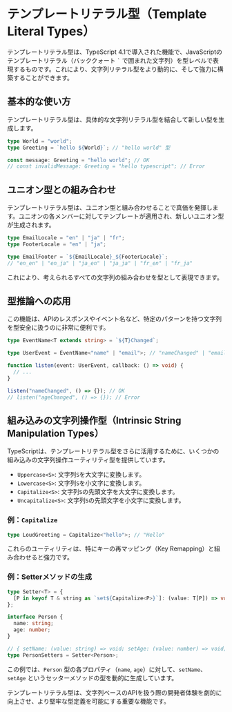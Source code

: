 # テンプレートリテラル型（Template Literal Types）

テンプレートリテラル型は、TypeScript 4.1で導入された機能で、JavaScriptのテンプレートリテラル（バッククォート `` ` `` で囲まれた文字列）を型レベルで表現するものです。これにより、文字列リテラル型をより動的に、そして強力に構築することができます。

## 基本的な使い方

テンプレートリテラル型は、具体的な文字列リテラル型を結合して新しい型を生成します。

```typescript
type World = "world";
type Greeting = `hello ${World}`; // "hello world" 型

const message: Greeting = "hello world"; // OK
// const invalidMessage: Greeting = "hello typescript"; // Error
```

## ユニオン型との組み合わせ

テンプレートリテラル型は、ユニオン型と組み合わせることで真価を発揮します。ユニオンの各メンバーに対してテンプレートが適用され、新しいユニオン型が生成されます。

```typescript
type EmailLocale = "en" | "ja" | "fr";
type FooterLocale = "en" | "ja";

type EmailFooter = `${EmailLocale}_${FooterLocale}`;
// "en_en" | "en_ja" | "ja_en" | "ja_ja" | "fr_en" | "fr_ja"
```
これにより、考えられるすべての文字列の組み合わせを型として表現できます。

## 型推論への応用

この機能は、APIのレスポンスやイベント名など、特定のパターンを持つ文字列を型安全に扱うのに非常に便利です。

```typescript
type EventName<T extends string> = `${T}Changed`;

type UserEvent = EventName<"name" | "email">; // "nameChanged" | "emailChanged"

function listen(event: UserEvent, callback: () => void) {
  // ...
}

listen("nameChanged", () => {}); // OK
// listen("ageChanged", () => {}); // Error
```

## 組み込みの文字列操作型（Intrinsic String Manipulation Types）

TypeScriptは、テンプレートリテラル型をさらに活用するために、いくつかの組み込みの文字列操作ユーティリティ型を提供しています。

- `Uppercase<S>`: 文字列`S`を大文字に変換します。
- `Lowercase<S>`: 文字列`S`を小文字に変換します。
- `Capitalize<S>`: 文字列`S`の先頭文字を大文字に変換します。
- `Uncapitalize<S>`: 文字列`S`の先頭文字を小文字に変換します。

### 例：`Capitalize`

```typescript
type LoudGreeting = Capitalize<"hello">; // "Hello"
```

これらのユーティリティは、特にキーの再マッピング（Key Remapping）と組み合わせると強力です。

### 例：Setterメソッドの生成

```typescript
type Setter<T> = {
  [P in keyof T & string as `set${Capitalize<P>}`]: (value: T[P]) => void;
};

interface Person {
  name: string;
  age: number;
}

// { setName: (value: string) => void; setAge: (value: number) => void; }
type PersonSetters = Setter<Person>;
```
この例では、`Person` 型の各プロパティ（`name`, `age`）に対して、`setName`、`setAge` というセッターメソッドの型を動的に生成しています。

テンプレートリテラル型は、文字列ベースのAPIを扱う際の開発者体験を劇的に向上させ、より堅牢な型定義を可能にする重要な機能です。
